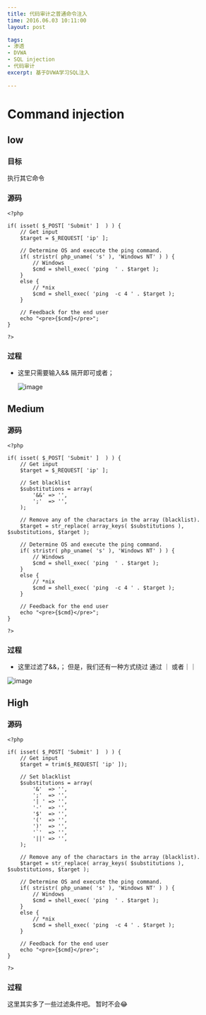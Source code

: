 ```yaml
---
title: 代码审计之普通命令注入
time: 2016.06.03 10:11:00
layout: post

tags:
- 渗透
- DVWA
- SQL injection
- 代码审计
excerpt: 基于DVWA学习SQL注入
    
---
```


# Command injection
## low
### 目标
执行其它命令
### 源码
	<?php 

	if( isset( $_POST[ 'Submit' ]  ) ) { 
    	// Get input 
    	$target = $_REQUEST[ 'ip' ]; 

    	// Determine OS and execute the ping command. 
    	if( stristr( php_uname( 's' ), 'Windows NT' ) ) { 
        	// Windows 
        	$cmd = shell_exec( 'ping  ' . $target ); 
    	} 
    	else { 
        	// *nix 
        	$cmd = shell_exec( 'ping  -c 4 ' . $target ); 
    	} 

    	// Feedback for the end user 
    	echo "<pre>{$cmd}</pre>"; 
	} 

	?> 


### 过程
-  这里只需要输入&& 隔开即可或者；

	![image](http://momomoxiaoxi.com/img/post/DVWA/9.png)


## Medium
### 源码


	<?php 

	if( isset( $_POST[ 'Submit' ]  ) ) { 
    	// Get input 
    	$target = $_REQUEST[ 'ip' ]; 

    	// Set blacklist 
    	$substitutions = array( 
        	'&&' => '', 
        	';'  => '', 
    	); 

    	// Remove any of the charactars in the array (blacklist). 
    	$target = str_replace( array_keys( $substitutions ), $substitutions, $target );

    	// Determine OS and execute the ping command. 
    	if( stristr( php_uname( 's' ), 'Windows NT' ) ) { 
        	// Windows 
        	$cmd = shell_exec( 'ping  ' . $target ); 
    	} 
    	else { 
        	// *nix 
        	$cmd = shell_exec( 'ping  -c 4 ' . $target ); 
    	} 

    	// Feedback for the end user 
    	echo "<pre>{$cmd}</pre>"; 
	} 

	?> 

### 	过程
- 这里过滤了&&，；  但是，我们还有一种方式绕过 通过 ｜ 或者｜｜

![image](momomoxiaoxi.com/img/post/DVWA/10.png)
## High
### 源码

	<?php 

	if( isset( $_POST[ 'Submit' ]  ) ) { 
    	// Get input 
    	$target = trim($_REQUEST[ 'ip' ]); 

    	// Set blacklist 
    	$substitutions = array( 
        	'&'  => '', 
        	';'  => '', 
        	'| ' => '', 
        	'-'  => '', 
        	'$'  => '', 
        	'('  => '', 
        	')'  => '', 
        	'`'  => '', 
        	'||' => '', 
    	); 

    	// Remove any of the charactars in the array (blacklist). 
    	$target = str_replace( array_keys( $substitutions ), 	$substitutions, $target ); 

    	// Determine OS and execute the ping command. 
    	if( stristr( php_uname( 's' ), 'Windows NT' ) ) { 
        	// Windows 
        	$cmd = shell_exec( 'ping  ' . $target ); 
    	} 
    	else { 
        	// *nix 
        	$cmd = shell_exec( 'ping  -c 4 ' . $target ); 
    	} 

    	// Feedback for the end user 
    	echo "<pre>{$cmd}</pre>"; 
	} 

	?> 
	
### 过程
这里其实多了一些过滤条件吧。
暂时不会😂

